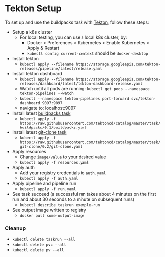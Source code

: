 # Tekton Setup

To set up and use the buildpacks task with [Tekton][tekton], follow these steps:


* Setup a k8s cluster
  * For local testing, you can use a local k8s cluster, by:
    * Docker > Preferences > Kubernetes > Enable Kubernetes > Apply & Restart
    * `kubectl config current-context` should be `docker-desktop`
* Install tekton
  * `kubectl apply --filename https://storage.googleapis.com/tekton-releases/pipeline/latest/release.yaml`
* Install tekton dashboard
  * `kubectl apply --filename https://storage.googleapis.com/tekton-releases/dashboard/latest/tekton-dashboard-release.yaml`
  * Watch until all pods are running: `kubectl get pods --namespace tekton-pipelines --watch`
  * `kubectl --namespace tekton-pipelines port-forward svc/tekton-dashboard 9097:9097`
  * navigate to: localhost:9097
* Install latest [buildpacks task][buildpacks-task]
  * `kubectl apply -f https://raw.githubusercontent.com/tektoncd/catalog/master/task/buildpacks/0.1/buildpacks.yaml`
* Install latest [git-clone task][git-clone-task]
  * `kubectl apply -f https://raw.githubusercontent.com/tektoncd/catalog/master/task/git-clone/0.2/git-clone.yaml`
* Apply resources
  * Change `image/value` to your desired value
  * `kubectl apply -f resources.yaml`
* Apply auth
  * Add your registry credentials to `auth.yaml`
  * `kubectl apply -f auth.yaml`
* Apply pipeline and pipeline run
  * `kubectl apply -f run.yaml`
* See task succeed (a successful run takes about 4 minutes on the first run and about 30 seconds to a minute on subsequent runs)
  * `kubectl describe taskrun example-run`
* See output image written to registry
  * `docker pull some-output-image`

### Cleanup

* `kubectl delete taskrun --all`
* `kubectl delete pvc --all`
* `kubectl delete pv --all`


[tekton]: https://github.com/tektoncd/pipeline#-tekton-pipelines
[buildpacks-task]: https://github.com/tektoncd/catalog/tree/master/task/buildpacks/0.1
[git-clone-task]: https://github.com/tektoncd/catalog/tree/master/task/git-clone
